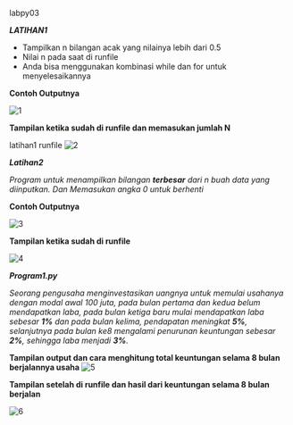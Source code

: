 labpy03

_**LATIHAN1**_

* Tampilkan n bilangan acak yang nilainya lebih dari 0.5
* Nilai n pada saat di runfile
* Anda bisa menggunakan kombinasi while dan for untuk menyelesaikannya

**Contoh Outputnya**

![1](https://user-images.githubusercontent.com/46333008/53250862-df1ed680-36ed-11e9-82e2-62f410c22a54.PNG)

**Tampilan ketika sudah di runfile dan memasukan jumlah N**

latihan1 runfile ![2](https://user-images.githubusercontent.com/46333008/53250960-1c836400-36ee-11e9-9008-6a4bbdcf9b95.PNG)

_**Latihan2**_

_Program untuk menampilkan bilangan **terbesar** dari n buah data yang diinputkan. Dan Memasukan angka 0 untuk berhenti_

**Contoh Outputnya**

![3](https://user-images.githubusercontent.com/46333008/53251042-4f2d5c80-36ee-11e9-8974-8410b3f1a5da.PNG)

**Tampilan ketika sudah di runfile**

![4](https://user-images.githubusercontent.com/46333008/53251160-9d426000-36ee-11e9-8fcd-c7921053adb1.PNG)

_**Program1.py**_

_Seorang pengusaha menginvestasikan uangnya untuk memulai usahanya dengan modal awal 100 juta, pada bulan pertama dan kedua 
belum mendapatkan laba, pada bulan ketiga baru mulai mendapatkan laba sebesar **1%** dan pada bulan kelima, pendapatan 
meningkat **5%**, selanjutnya pada bulan ke8 mengalami penurunan keuntungan sebesar **2%**, sehingga laba menjadi **3%**._

**Tampilan output dan cara menghitung total keuntungan selama 8 bulan berjalannya usaha**
![5](https://user-images.githubusercontent.com/46333008/53251219-bea34c00-36ee-11e9-8a57-210dce816877.PNG)

**Tampilan setelah di runfile dan hasil dari keuntungan selama 8 bulan berjalan**

![6](https://user-images.githubusercontent.com/46333008/53251261-d7abfd00-36ee-11e9-9bf0-cd256aac9dd8.PNG)

